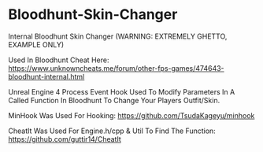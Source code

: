 # Bloodhunt-Skin-Changer
Internal Bloodhunt Skin Changer (WARNING: EXTREMELY GHETTO, EXAMPLE ONLY)

Used In Bloodhunt Cheat Here: https://www.unknowncheats.me/forum/other-fps-games/474643-bloodhunt-internal.html

Unreal Engine 4 Process Event Hook Used To Modify Parameters In A Called Function In Bloodhunt To Change Your Players Outfit/Skin.

MinHook Was Used For Hooking: https://github.com/TsudaKageyu/minhook

CheatIt Was Used For Engine.h/cpp & Util To Find The Function: https://github.com/guttir14/CheatIt
